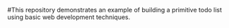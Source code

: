 #This repository demonstrates an example of building a primitive todo list using basic web development techniques.
